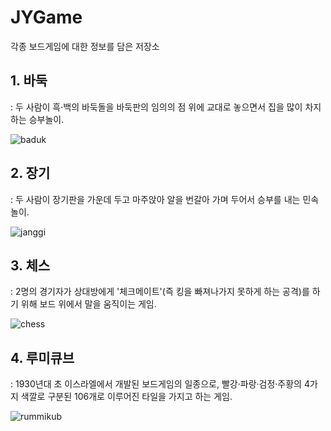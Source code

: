 # JYGame
각종 보드게임에 대한 정보를 담은 저장소

## 1. 바둑
: 두 사람이 흑·백의 바둑돌을 바둑판의 임의의 점 위에 교대로 놓으면서 집을 많이 차지하는 승부놀이.

![baduk](http://blogfiles14.naver.net/20150615_244/rlatnstmd_14343433544998q1dq_JPEG/%B9%D9%B5%CF.png)

## 2. 장기
: 두 사람이 장기판을 가운데 두고 마주앉아 알을 번갈아 가며 두어서 승부를 내는 민속놀이.

![janggi](http://dthumb.phinf.naver.net/?src=%22http%3A%2F%2Fdbscthumb.phinf.naver.net%2F3340_000_1%2F20141024124156133_VBI8RPQPZ.jpg%2F117050.jpg%3Ftype%3Dm4500_4500_fst_n%26wm%3DY%22&twidth=520&theight=412&opts=17)

## 3. 체스
: 2명의 경기자가 상대방에게 '체크메이트'(즉 킹을 빠져나가지 못하게 하는 공격)를 하기 위해 보드 위에서 말을 움직이는 게임.

![chess](http://cafefiles.naver.net/20100913_102/ttbe_1284373530928JS95G_jpg/4_5yuveleska_ttbe.jpg)

## 4. 루미큐브
: 1930년대 초 이스라엘에서 개발된 보드게임의 일종으로,  빨강·파랑·검정·주황의 4가지 색깔로 구분된 106개로 이루어진 타일을 가지고 하는 게임.

![rummikub](https://images-na.ssl-images-amazon.com/images/G/01/aplusautomation/vendorimages/728db470-c570-4306-ab1c-ddd094ae56d1.jpg._CB294738744_.jpg)
